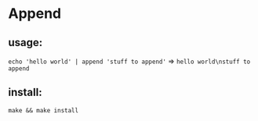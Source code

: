 Append
==============

## usage:
`echo 'hello world' | append 'stuff to append'` => `hello world\nstuff to append`

## install:
`make && make install`
